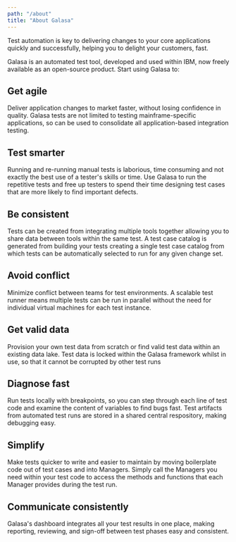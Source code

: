 ```yaml
---
path: "/about"
title: "About Galasa"
---
```



Test automation is key to delivering changes to your core applications quickly and successfully, helping you to delight your customers, fast.

Galasa is an automated test tool, developed and used within IBM, now freely available as an open-source product. Start using Galasa to:

## Get agile
Deliver application changes to market faster, without losing confidence in quality. Galasa tests are not limited to testing mainframe-specific applications, so can be used to consolidate all application-based integration testing.

## Test smarter
Running and re-running manual tests is laborious, time consuming and not exactly the best use of a tester's skills or time. Use Galasa to run the repetitive tests and free up testers to spend their time designing test cases that are more likely to find important defects.

## Be consistent
Tests can be created from integrating multiple tools together allowing you to share data between tools within the same test. A test case catalog is generated from building your tests creating a single test case catalog from which tests can be automatically selected to run for any given change set.

## Avoid conflict
Minimize conflict between teams for test environments. A scalable test runner means multiple tests can be run in parallel without the need for individual virtual machines for each test instance.

## Get valid data
Provision your own test data from scratch or find valid test data within an existing data lake. Test data is locked within the Galasa framework whilst in use, so that it cannot be corrupted by other test runs

## Diagnose fast
Run tests locally with breakpoints, so you can step through each line of test code and examine the content of variables to find bugs fast. Test artifacts from automated test runs are stored in a shared central respository, making debugging easy.

## Simplify
Make tests quicker to write and easier to maintain by moving boilerplate code out of test cases and into Managers. Simply call the Managers you need within your test code to access the methods and functions that each Manager provides during the test run.

## Communicate consistently
Galasa's dashboard integrates all your test results in one place, making reporting, reviewing, and sign-off between test phases easy and consistent.

